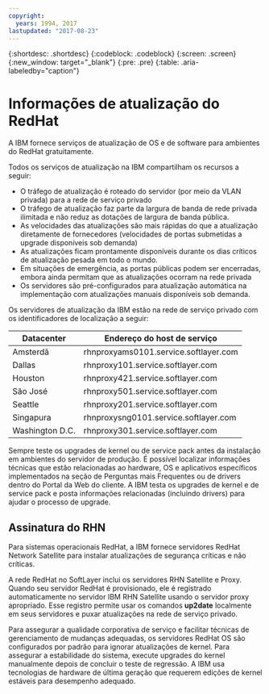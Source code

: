 ```yaml
---
copyright:
  years: 1994, 2017
lastupdated: "2017-08-23"
---
```


{:shortdesc: .shortdesc}
{:codeblock: .codeblock}
{:screen: .screen}
{:new_window: target="_blank"}
{:pre: .pre}
{:table: .aria-labeledby="caption"}



# Informações de atualização do RedHat

A IBM fornece serviços de atualização de OS e de software para ambientes do RedHat gratuitamente.

Todos os serviços de atualização na IBM compartilham os recursos a seguir:
* O tráfego de atualização é roteado do servidor (por meio da VLAN privada) para a rede de serviço privado
* O tráfego de atualização faz parte da largura de banda de rede privada ilimitada e não reduz as dotações de largura de banda pública.
* As velocidades das atualizações são mais rápidas do que a atualização diretamente de fornecedores (velocidades de portas submetidas a upgrade disponíveis sob demanda)
* As atualizações ficam prontamente disponíveis durante os dias críticos de atualização pesada em todo o mundo.
* Em situações de emergência, as portas públicas podem ser encerradas, embora ainda permitam que as atualizações ocorram na rede privada
* Os servidores são pré-configurados para atualização automática na implementação com atualizações manuais disponíveis sob demanda.

Os servidores de atualização da IBM estão na rede de serviço privado com os identificadores de localização a seguir:

|Datacenter|Endereço do host de serviço|
|---|---|
|Amsterdã|rhnproxyams0101.service.softlayer.com|
|Dallas|rhnproxy101.service.softlayer.com|
|Houston|rhnproxy421.service.softlayer.com|
|São José|rhnproxy501.service.softlayer.com|
|Seattle|rhnproxy201.service.softlayer.com|
|Singapura|rhnproxysng0101.service.softlayer.com|
|Washington D.C.|rhnproxy301.service.softlayer.com|

Sempre teste os upgrades de kernel ou de service pack antes da instalação em ambientes do servidor de produção. É possível localizar informações técnicas que estão relacionadas ao hardware, OS e aplicativos específicos implementados na seção de Perguntas mais Frequentes ou de drivers dentro do Portal da Web do cliente. A IBM testa os upgrades de kernel e de service pack e posta informações relacionadas (incluindo drivers) para ajudar o processo de upgrade.

## Assinatura do RHN

Para sistemas operacionais RedHat, a IBM fornece servidores RedHat Network Satellite para instalar atualizações de segurança críticas e não críticas.

A rede RedHat no SoftLayer inclui os servidores RHN Satellite e Proxy. Quando seu servidor RedHat é provisionado, ele é registrado automaticamente no servidor IBM RHN Satellite usando o servidor proxy apropriado. Esse registro permite usar os comandos **up2date** localmente em seus servidores e puxar atualizações na rede de serviço privado.

Para assegurar a qualidade corporativa de serviço e facilitar técnicas de gerenciamento de mudanças adequadas, os servidores RedHat OS são configurados por padrão para ignorar atualizações de kernel. Para assegurar a estabilidade do sistema, execute upgrades do kernel manualmente depois de concluir o teste de regressão. A IBM usa tecnologias de hardware de última geração que requerem edições de kernel estáveis para desempenho adequado.
